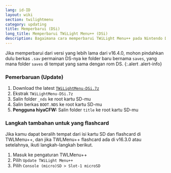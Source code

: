 ```yaml
---
lang: id-ID
layout: wiki
section: twilightmenu
category: updating
title: Memperbarui (DSi)
long_title: Memperbarui TWiLight Menu++ (DSi)
description: Bagaimana cara memperbarui TWiLight Menu++ pada Nintendo DSi
---
```


Jika memperbarui dari versi yang lebih lama dari v16.4.0, mohon pindahkan dulu berkas `.sav` permainan DS-nya ke folder baru bernama `saves`, yang mana folder `saves` di tempat yang sama dengan rom DS.
{:.alert .alert-info}

### Pemerbaruan (Update)
1. Download the latest [`TWiLightMenu-DSi.7z`](https://github.com/DS-Homebrew/TWiLightMenu/releases/latest/download/TWiLightMenu-DSi.7z)
1. Ekstrak `TWiLightMenu-DSi.7z`
1. Salin folder `_nds` ke root kartu SD-mu
1. Salin berkas `BOOT.NDS` ke root kartu SD-mu
1. **Pengguna hiyaCFW:** Salin folder `title` ke root kartu SD-mu

### Langkah tambahan untuk yang flashcard

Jika kamu dapat beralih tempat dari isi kartu SD dan flashcard di TWLMenu++, dan jika TWLMenu++ flashcard ada di v16.3.0 atau setelahnya, ikuti langkah-langkah berikut.

1. Masuk ke pengaturan TWLMenu++
1. Pilih `Update TWiLight Menu++`
1. Pilih `Console (micro)SD > Slot-1 microSD`
